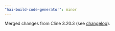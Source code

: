 ```yaml
---
"hai-build-code-generator": minor
---
```


Merged changes from Cline 3.20.3 (see [changelog](https://github.com/cline/cline/blob/main/CHANGELOG.md#3203)).
